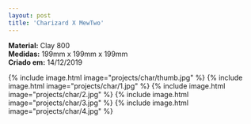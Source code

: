 ```yaml
---
layout: post
title: 'Charizard X MewTwo'
---
```

**Material:**  Clay 800<br>
**Medidas:** 199mm x 199mm x 199mm<br>
**Criado em:** 14/12/2019<br>

{% include image.html image="projects/char/thumb.jpg" %}
{% include image.html image="projects/char/1.jpg" %}
{% include image.html image="projects/char/2.jpg" %}
{% include image.html image="projects/char/3.jpg" %}
{% include image.html image="projects/char/4.jpg" %}
